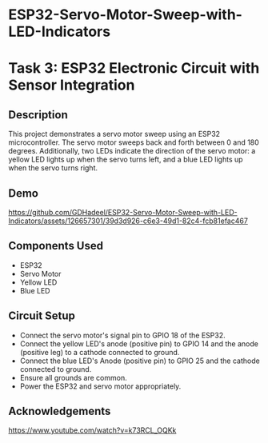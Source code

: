 # ESP32-Servo-Motor-Sweep-with-LED-Indicators

# Task 3: ESP32 Electronic Circuit with Sensor Integration

## Description

This project demonstrates a servo motor sweep using an ESP32 microcontroller. The servo motor sweeps back and forth between 0 and 180 degrees. Additionally, two LEDs indicate the direction of the servo motor: a yellow LED lights up when the servo turns left, and a blue LED lights up when the servo turns right.

## Demo

https://github.com/GDHadeel/ESP32-Servo-Motor-Sweep-with-LED-Indicators/assets/126657301/39d3d926-c6e3-49d1-82c4-fcb81efac467

## Components Used

- ESP32
- Servo Motor
- Yellow LED
- Blue LED

## Circuit Setup

   - Connect the servo motor's signal pin to GPIO 18 of the ESP32.
   - Connect the yellow LED's anode (positive pin) to GPIO 14 and the anode (positive leg) to a cathode connected to ground.
   - Connect the blue LED's Anode (positive pin) to GPIO 25 and the cathode connected to ground.
   - Ensure all grounds are common.
   - Power the ESP32 and servo motor appropriately.

## Acknowledgements

https://www.youtube.com/watch?v=k73RCL_OQKk
